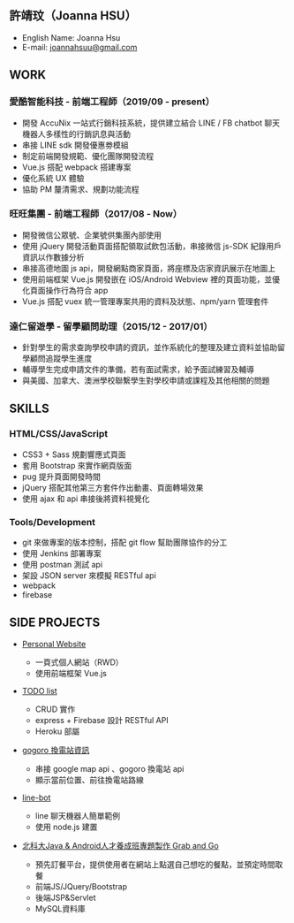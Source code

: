 ## 許靖玟（Joanna HSU）


- English Name: Joanna Hsu
- E-mail: joannahsuu@gmail.com



## WORK

### 愛酷智能科技 - 前端工程師（2019/09 - present）

- 開發 AccuNix 一站式行銷科技系統，提供建立結合 LINE / FB chatbot 聊天機器人多樣性的行銷訊息與活動
- 串接 LINE sdk 開發優惠劵模組
- 制定前端開發規範、優化團隊開發流程
- Vue.js 搭配 webpack 搭建專案
- 優化系統 UX 體驗
- 協助 PM 釐清需求、規劃功能流程

### 旺旺集團 - 前端工程師（2017/08 - Now）

- 開發微信公眾號、企業號供集團內部使用
- 使用 jQuery 開發活動頁面搭配領取試飲包活動，串接微信 js-SDK 紀錄用戶資訊以作數據分析
- 串接高德地圖 js api，開發網點商家頁面，將座標及店家資訊展示在地圖上
- 使用前端框架 Vue.js 開發嵌在 iOS/Android Webview 裡的頁面功能，並優化頁面操作行為符合 app
- Vue.js 搭配 vuex 統一管理專案共用的資料及狀態、npm/yarn 管理套件

### 達仁留遊學 - 留學顧問助理（2015/12 - 2017/01）

- 針對學生的需求查詢學校申請的資訊，並作系統化的整理及建立資料並協助留學顧問追蹤學生進度
- 輔導學生完成申請文件的準備，若有面試需求，給予面試練習及輔導
- 與美國、加拿大、澳洲學校聯繫學生對學校申請或課程及其他相關的問題


## SKILLS


### HTML/CSS/JavaScript
- CSS3 + Sass 規劃響應式頁面
- 套用 Bootstrap 來實作網頁版面
- pug 提升頁面開發時間
- jQuery 搭配其他第三方套件作出動畫、頁面轉場效果
- 使用 ajax 和 api 串接後將資料視覺化

### Tools/Development
- git 來做專案的版本控制，搭配 git flow 幫助團隊協作的分工
- 使用 Jenkins 部署專案
- 使用 postman 測試 api
- 架設 JSON server 來模擬 RESTful api
- webpack
- firebase


## SIDE PROJECTS


- [Personal Website](https://joannahsuu.github.io/portfolio/dist/index.html#/)
  - 一頁式個人網站（RWD）
  - 使用前端框架 Vue.js
  
- [TODO list](https://evening-shelf-98459.herokuapp.com/)
  - CRUD 實作
  - express + Firebase 設計 RESTful API
  - Heroku 部屬
  
- [gogoro 換電站資訊](https://joannahsuu.github.io/stations-map/dist/index.html#/maps)
  - 串接 google map api 、gogoro 換電站 api
  - 顯示當前位置、前往換電站路線
  
- [line-bot](https://github.com/joannahsuu/line-bot-webhook)
  - line 聊天機器人簡單範例
  - 使用 node.js 建置
  
- [北科大Java & Android人才養成班專題製作 Grab and Go](https://github.com/Jessie75919/Grab-n-Go)
  - 預先訂餐平台，提供使用者在網站上點選自己想吃的餐點，並預定時間取餐
  - 前端JS/JQuery/Bootstrap
  - 後端JSP&Servlet
  - MySQL資料庫
  
